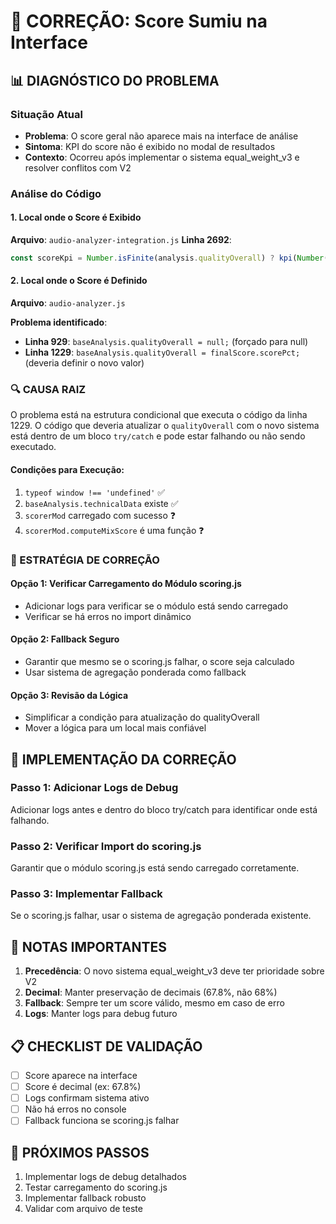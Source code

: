 # 🔧 CORREÇÃO: Score Sumiu na Interface

## 📊 DIAGNÓSTICO DO PROBLEMA

### Situação Atual
- **Problema**: O score geral não aparece mais na interface de análise
- **Sintoma**: KPI do score não é exibido no modal de resultados
- **Contexto**: Ocorreu após implementar o sistema equal_weight_v3 e resolver conflitos com V2

### Análise do Código

#### 1. Local onde o Score é Exibido
**Arquivo**: `audio-analyzer-integration.js`
**Linha 2692**:
```javascript
const scoreKpi = Number.isFinite(analysis.qualityOverall) ? kpi(Number(analysis.qualityOverall.toFixed(1)), 'SCORE GERAL', 'kpi-score') : '';
```

#### 2. Local onde o Score é Definido
**Arquivo**: `audio-analyzer.js`

**Problema identificado**:
- **Linha 929**: `baseAnalysis.qualityOverall = null;` (forçado para null)
- **Linha 1229**: `baseAnalysis.qualityOverall = finalScore.scorePct;` (deveria definir o novo valor)

### 🔍 CAUSA RAIZ

O problema está na estrutura condicional que executa o código da linha 1229. O código que deveria atualizar o `qualityOverall` com o novo sistema está dentro de um bloco `try/catch` e pode estar falhando ou não sendo executado.

#### Condições para Execução:
1. `typeof window !== 'undefined'` ✅
2. `baseAnalysis.technicalData` existe ✅  
3. `scorerMod` carregado com sucesso ❓
4. `scorerMod.computeMixScore` é uma função ❓

### 🎯 ESTRATÉGIA DE CORREÇÃO

#### Opção 1: Verificar Carregamento do Módulo scoring.js
- Adicionar logs para verificar se o módulo está sendo carregado
- Verificar se há erros no import dinâmico

#### Opção 2: Fallback Seguro
- Garantir que mesmo se o scoring.js falhar, o score seja calculado
- Usar sistema de agregação ponderada como fallback

#### Opção 3: Revisão da Lógica
- Simplificar a condição para atualização do qualityOverall
- Mover a lógica para um local mais confiável

## 🔧 IMPLEMENTAÇÃO DA CORREÇÃO

### Passo 1: Adicionar Logs de Debug
Adicionar logs antes e dentro do bloco try/catch para identificar onde está falhando.

### Passo 2: Verificar Import do scoring.js
Garantir que o módulo scoring.js está sendo carregado corretamente.

### Passo 3: Implementar Fallback
Se o scoring.js falhar, usar o sistema de agregação ponderada existente.

## 🚨 NOTAS IMPORTANTES

1. **Precedência**: O novo sistema equal_weight_v3 deve ter prioridade sobre V2
2. **Decimal**: Manter preservação de decimais (67.8%, não 68%)
3. **Fallback**: Sempre ter um score válido, mesmo em caso de erro
4. **Logs**: Manter logs para debug futuro

## 📋 CHECKLIST DE VALIDAÇÃO

- [ ] Score aparece na interface
- [ ] Score é decimal (ex: 67.8%)
- [ ] Logs confirmam sistema ativo
- [ ] Não há erros no console
- [ ] Fallback funciona se scoring.js falhar

## 🎯 PRÓXIMOS PASSOS

1. Implementar logs de debug detalhados
2. Testar carregamento do scoring.js  
3. Implementar fallback robusto
4. Validar com arquivo de teste
